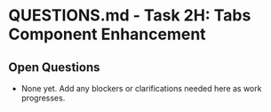 # QUESTIONS.md - Task 2H: Tabs Component Enhancement

## Open Questions
- None yet. Add any blockers or clarifications needed here as work progresses. 